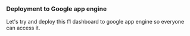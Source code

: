 ### Deployment to Google app engine

Let's try and deploy this f1 dashboard to google app engine so everyone can access it.
